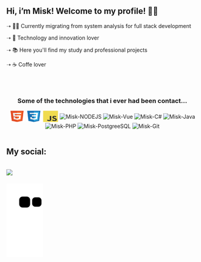 <h2>Hi, i’m Misk! Welcome to my profile! 🙋‍♂️</h2>
<p>➝ 👨‍💻 Currently migrating from system analysis for full stack development</p>
<p>➝ 💙 Technology and innovation lover</p>
<p>➝ 📚 Here you'll find my study and professional projects</p>
<p>➝ ☕ Coffe lover</p>
<br/>
<br/>
<h3 align="center">Some of the technologies that i ever had been contact...</h3>
<div style="display: inline_block" align="center">
  <img align="center" alt="Misk-HTML" height="30" width="40" src="https://raw.githubusercontent.com/devicons/devicon/master/icons/html5/html5-original.svg"/>
  <img align="center" alt="Misk-CSS" height="30" width="40" src="https://raw.githubusercontent.com/devicons/devicon/master/icons/css3/css3-original.svg"/>
  <img align="center" alt="Misk-JS" height="30" width="40" src="https://raw.githubusercontent.com/devicons/devicon/master/icons/javascript/javascript-original.svg"/>
  <img align="center" alt="Misk-NODEJS" height="35" width="45" src="https://cdn.jsdelivr.net/gh/devicons/devicon/icons/nodejs/nodejs-original.svg"/>
  <img align="center" alt="Misk-Vue" height="35" width="45" src="https://cdn.jsdelivr.net/gh/devicons/devicon/icons/vuejs/vuejs-original.svg"/>
  <img align="center" alt="Misk-C#" height="35" width="45" src="https://cdn.jsdelivr.net/gh/devicons/devicon/icons/csharp/csharp-original.svg"/>
  <img align="center" alt="Misk-Java" height="43" width="53"  src="https://cdn.jsdelivr.net/gh/devicons/devicon/icons/java/java-original.svg"/>
  <img align="center" alt="Misk-PHP" height="55" width="65" src="https://cdn.jsdelivr.net/gh/devicons/devicon/icons/php/php-plain.svg"/>
  <img align="center" alt="Misk-PostgreeSQL" height="35" width="45" src="https://cdn.jsdelivr.net/gh/devicons/devicon/icons/postgresql/postgresql-original.svg"/>
  <img align="center" alt="Misk-Git" height="35" width="45"  src="https://cdn.jsdelivr.net/gh/devicons/devicon/icons/git/git-original.svg"/>
 
</div>
<br/>
<div>
<h2>My social:<h2>
<a href="https://www.linkedin.com/in/pedro-henrique-miskulin-de-toledo/" target="_blank"><img src="https://img.shields.io/badge/-LinkedIn-%230077B5?style=for-the-badge&logo=linkedin&logoColor=white" target="_blank"></a> 
</div>

![Snake animation](https://github.com/rafaballerini/rafaballerini/blob/output/github-contribution-grid-snake.svg)
